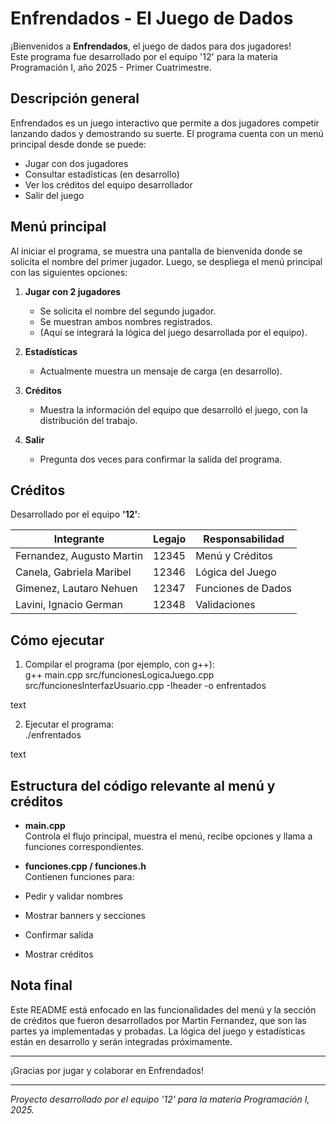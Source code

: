 # Enfrendados - El Juego de Dados

¡Bienvenidos a **Enfrendados**, el juego de dados para dos jugadores!  
Este programa fue desarrollado por el equipo '12' para la materia Programación I, año 2025 - Primer Cuatrimestre.

## Descripción general

Enfrendados es un juego interactivo que permite a dos jugadores competir lanzando dados y demostrando su suerte. El programa cuenta con un menú principal desde donde se puede:

- Jugar con dos jugadores  
- Consultar estadísticas (en desarrollo)  
- Ver los créditos del equipo desarrollador  
- Salir del juego

## Menú principal

Al iniciar el programa, se muestra una pantalla de bienvenida donde se solicita el nombre del primer jugador. Luego, se despliega el menú principal con las siguientes opciones:

1. **Jugar con 2 jugadores**  
   - Se solicita el nombre del segundo jugador.  
   - Se muestran ambos nombres registrados.  
   - (Aquí se integrará la lógica del juego desarrollada por el equipo).  

2. **Estadísticas**  
   - Actualmente muestra un mensaje de carga (en desarrollo).  

3. **Créditos**  
   - Muestra la información del equipo que desarrolló el juego, con la distribución del trabajo.  

0. **Salir**  
   - Pregunta dos veces para confirmar la salida del programa.

## Créditos

Desarrollado por el equipo **'12'**:

| Integrante                | Legajo | Responsabilidad          |
|---------------------------|--------|-------------------------|
| Fernandez, Augusto Martin | 12345  | Menú y Créditos         |
| Canela, Gabriela Maribel  | 12346  | Lógica del Juego        |
| Gimenez, Lautaro Nehuen   | 12347  | Funciones de Dados      |
| Lavini, Ignacio German    | 12348  | Validaciones            |

## Cómo ejecutar

1. Compilar el programa (por ejemplo, con g++):  
g++ main.cpp src/funcionesLogicaJuego.cpp src/funcionesInterfazUsuario.cpp -Iheader -o enfrentados

text

2. Ejecutar el programa:  
./enfrentados

text

## Estructura del código relevante al menú y créditos

- **main.cpp**  
Controla el flujo principal, muestra el menú, recibe opciones y llama a funciones correspondientes.  

- **funciones.cpp / funciones.h**  
Contienen funciones para:  
- Pedir y validar nombres  
- Mostrar banners y secciones  
- Confirmar salida  
- Mostrar créditos  

## Nota final

Este README está enfocado en las funcionalidades del menú y la sección de créditos que fueron desarrollados por Martin Fernandez, que son las partes ya implementadas y probadas. La lógica del juego y estadísticas están en desarrollo y serán integradas próximamente.

---

¡Gracias por jugar y colaborar en Enfrendados!

---

*Proyecto desarrollado por el equipo '12' para la materia Programación I, 2025.*
